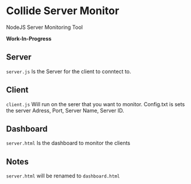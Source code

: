 # Collide Server Monitor
NodeJS Server Monitoring Tool

**Work-In-Progress**


## Server
`server.js` Is the Server for the client to conntect to.

## Client
`client.js` Will run on the serer that you want to monitor. Config.txt is sets the server Adress, Port, Server Name, Server ID.

## Dashboard
`server.html` Is the dashboard to monitor the clients 

## Notes
`server.html` will be renamed to `dashboard.html`
